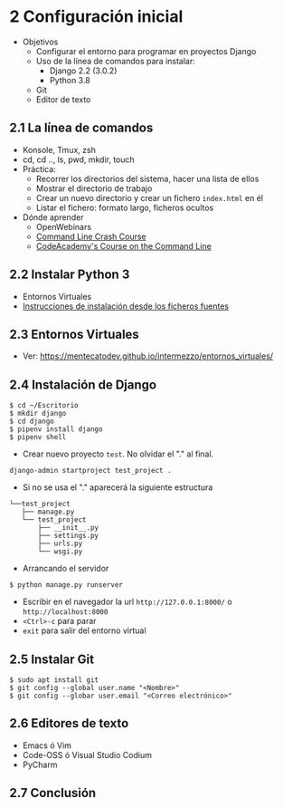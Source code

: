 # 2 Configuración inicial

- Objetivos 
    - Configurar el entorno para programar en proyectos Django
    - Uso de la línea de comandos para instalar: 
        - Django 2.2 (3.0.2)
        - Python 3.8
    - Git
    - Editor de texto

## 2.1 La línea de comandos

- Konsole, Tmux, zsh
- cd, cd .., ls, pwd, mkdir, touch
- Práctica: 
    - Recorrer los directorios del sistema, hacer una lista de ellos
    - Mostrar el directorio de trabajo
    - Crear un nuevo directorio y crear un fichero `index.html` en él
    - Listar el fichero: formato largo, ficheros ocultos
- Dónde aprender 
    - OpenWebinars
    - [Command Line Crash Course](https://learnpythonthehardway.org/book/appendixa.html)
    - [CodeAcademy's Course on the Command Line](https://www.codecademy.com/learn/learn-the-command-line)

## 2.2 Instalar Python 3

- Entornos Virtuales
- [Instrucciones de instalación desde los ficheros fuentes](https://solarianprogrammer.com/2017/06/30/building-python-ubuntu-wsl-debian/)

## 2.3 Entornos Virtuales

- Ver: https://mentecatodev.github.io/intermezzo/entornos_virtuales/

## 2.4 Instalación de Django

```
$ cd ~/Escritorio
$ mkdir django
$ cd django
$ pipenv install django
$ pipenv shell
```

- Crear nuevo proyecto `test`. No olvidar el "." al final.

```
django-admin startproject test_project .
```

- Si no se usa el "." aparecerá la siguiente estructura

```
└──test_project
   ├── manage.py
   └── test_project
       ├── __init__.py
       ├── settings.py
       ├── urls.py
       └── wsgi.py
```

- Arrancando el servidor

```
$ python manage.py runserver
```

- Escribir en el navegador la url `http://127.0.0.1:8000/` o `http://localhost:8000`
- `<Ctrl>-c` para parar
- `exit` para salir del entorno virtual

## 2.5 Instalar Git

```
$ sudo apt install git
$ git config --global user.name "<Nombre>"
$ git config --globar user.email "<Correo electrónico>"
```

## 2.6 Editores de texto

- Emacs ó Vim
- Code-OSS ó Visual Studio Codium
- PyCharm

## 2.7 Conclusión